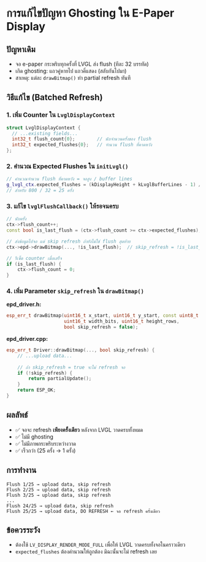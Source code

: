 # การแก้ไขปัญหา Ghosting ใน E-Paper Display

## ปัญหาเดิม
- จอ e-paper กระพริบทุกครั้งที่ LVGL ส่ง flush (ทีละ 32 บรรทัด)
- เกิด ghosting: แถวคู่หายไป แถวคี่แสดง (สลับกันไปมา)
- สาเหตุ: แต่ละ `drawBitmap()` ทำ partial refresh ทันที

## วิธีแก้ไข (Batched Refresh)

### 1. เพิ่ม Counter ใน `LvglDisplayContext`
```cpp
struct LvglDisplayContext {
  // ...existing fields...
  int32_t flush_count{0};        // นับจำนวนครั้งของ flush
  int32_t expected_flushes{0};   // จำนวน flush ที่คาดหวัง
};
```

### 2. คำนวณ Expected Flushes ใน `initLvgl()`
```cpp
// คำนวณจำนวน flush ที่คาดหวัง = จอสูง / buffer lines
g_lvgl_ctx.expected_flushes = (kDisplayHeight + kLvglBufferLines - 1) / kLvglBufferLines;
// สำหรับ 800 / 32 = 25 ครั้ง
```

### 3. แก้ไข `lvglFlushCallback()` ให้รอจนครบ
```cpp
// นับครั้ง
ctx->flush_count++;
const bool is_last_flush = (ctx->flush_count >= ctx->expected_flushes);

// ส่งข้อมูลไปจอ แต่ skip refresh ถ้ายังไม่ใช่ flush สุดท้าย
ctx->epd->drawBitmap(..., !is_last_flush);  // skip_refresh = !is_last_flush

// รีเซ็ต counter เมื่อเสร็จ
if (is_last_flush) {
    ctx->flush_count = 0;
}
```

### 4. เพิ่ม Parameter `skip_refresh` ใน `drawBitmap()`
**epd_driver.h:**
```cpp
esp_err_t drawBitmap(uint16_t x_start, uint16_t y_start, const uint8_t *bitmap,
                     uint16_t width_bits, uint16_t height_rows, 
                     bool skip_refresh = false);
```

**epd_driver.cpp:**
```cpp
esp_err_t Driver::drawBitmap(..., bool skip_refresh) {
    // ...upload data...
    
    // ถ้า skip_refresh = true จะไม่ refresh จอ
    if (!skip_refresh) {
        return partialUpdate();
    }
    return ESP_OK;
}
```

## ผลลัพธ์
- ✅ จอจะ refresh **เพียงครั้งเดียว** หลังจาก LVGL วาดครบทั้งหมด
- ✅ ไม่มี ghosting
- ✅ ไม่มีภาพกระพริบระหว่างวาด
- ✅ เร็วกว่า (25 ครั้ง → 1 ครั้ง)

## การทำงาน
```
Flush 1/25 → upload data, skip refresh
Flush 2/25 → upload data, skip refresh
Flush 3/25 → upload data, skip refresh
...
Flush 24/25 → upload data, skip refresh
Flush 25/25 → upload data, DO REFRESH ← จอ refresh ครั้งเดียว
```

## ข้อควรระวัง
- ต้องใช้ `LV_DISPLAY_RENDER_MODE_FULL` เพื่อให้ LVGL วาดครบทั้งจอในคราวเดียว
- `expected_flushes` ต้องคำนวณให้ถูกต้อง มิฉะนั้นจะไม่ refresh เลย
